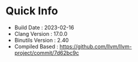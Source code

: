 # Quick Info
* Build Date : 2023-02-16
* Clang Version : 17.0.0
* Binutils Version : 2.40
* Compiled Based : https://github.com/llvm/llvm-project/commit/7d62bc9c

